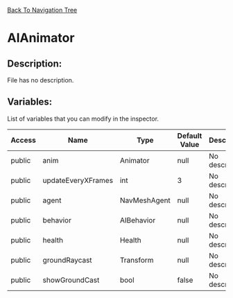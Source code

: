 [Back To Navigation Tree](https://wesleywh.github.io/githubpages/docs/navigation.html)
# AIAnimator

## Description:
File has no description.

## Variables:
List of variables that you can modify in the inspector.

|Access|Name|Type|Default Value|Description|
|---|---|---|---|---|
|public|anim|Animator|null|No description.|
|public|updateEveryXFrames|int|3|No description.|
|public|agent|NavMeshAgent|null|No description.|
|public|behavior|AIBehavior|null|No description.|
|public|health|Health|null|No description.|
|public|groundRaycast|Transform|null|No description.|
|public|showGroundCast|bool|false|No description.|
